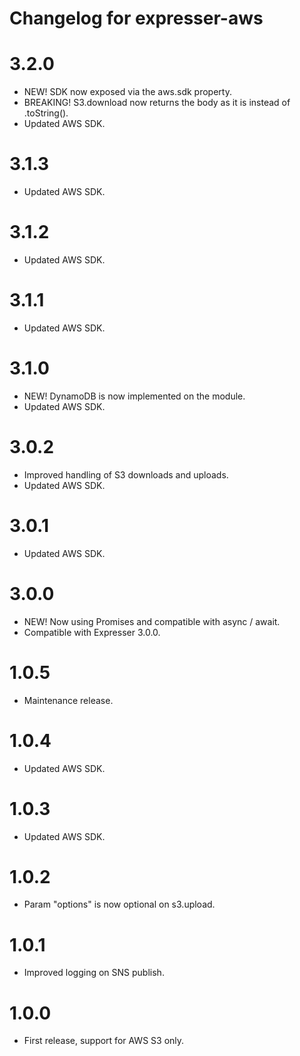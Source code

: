 # Changelog for expresser-aws

3.2.0
=====
* NEW! SDK now exposed via the aws.sdk property.
* BREAKING! S3.download now returns the body as it is instead of .toString().
* Updated AWS SDK.

3.1.3
=====
* Updated AWS SDK.

3.1.2
=====
* Updated AWS SDK.

3.1.1
=====
* Updated AWS SDK.

3.1.0
=====
* NEW! DynamoDB is now implemented on the module.
* Updated AWS SDK.

3.0.2
=====
* Improved handling of S3 downloads and uploads.
* Updated AWS SDK.

3.0.1
=====
* Updated AWS SDK.

3.0.0
=====
* NEW! Now using Promises and compatible with async / await.
* Compatible with Expresser 3.0.0.

1.0.5
=====
* Maintenance release.

1.0.4
=====
* Updated AWS SDK.

1.0.3
=====
* Updated AWS SDK.

1.0.2
=====
* Param "options" is now optional on s3.upload.

1.0.1
=====
* Improved logging on SNS publish.

1.0.0
=====
* First release, support for AWS S3 only.
